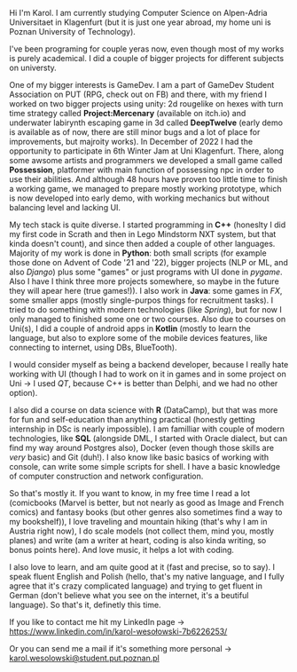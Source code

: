 Hi I'm Karol. I am currently studying Computer Science on Alpen-Adria Universitaet in Klagenfurt (but it is just one year abroad, my home uni is Poznan University of Technology).

I've been programing for couple yeras now, even though most of my works is purely academical. I did a couple of bigger projects for different subjects on universty.

One of my bigger interests is GameDev. I am a part of GameDev Student Association on PUT (RPG, check out on FB) and there, with my friend I worked on two bigger projects using unity: 2d rougelike on hexes with turn time strategy called **Project:Mercenary** (available on itch.io) and underwater labirynth escaping game in 3d called **DeepTwelve** (early demo is available as of now, there are still minor bugs and a lot of place for improvements, but majroity works). In December of 2022 I had the opportunity to participate in 6th Winter Jam at Uni Klagenfurt. There, along some awsome artists and programmers we developed a small game called **Possession**, platformer with main function of possessing npc in order to use their abilities. And although 48 hours have proven too little time to finish a working game, we managed to prepare mostly working prototype, which is now developed into early demo, with working mechanics but without balancing level and lacking UI.

My tech stack is quite diverse. I started programming in **C++** (honeslty I did my first code in Scrath and then in Lego Mindstorm NXT system, but that kinda doesn't count), and since then added a couple of other languages. Majority of my work is done in **Python**: both small scripts (for example those done on Advent of Code '21 and '22), bigger projects (NLP or ML, and also  _Django_) plus some "games" or just programs with UI done in _pygame_. Also I have I think three more projects somewhere, so maybe in the future they will apear here (true games!)). I also work in  **Java**: some games in _FX_, some smaller apps (mostly single-purpos things for recruitment tasks). I tried to do something with modern technologies (like _Spring_), but for now I only managed to finished some one or two courses. Also due to courses on Uni(s), I did a couple of android apps in **Kotlin** (mostly to learn the language, but also to explore some of the mobile devices features, like connecting to internet, using DBs, BlueTooth).

I would consider myself as being a backend developer, because I really hate working with UI (though I had to work on it in games and in some project on Uni -> I used _QT_, because C++ is better than Delphi, and we had no other option).

I also did a course on data science with **R** (DataCamp), but that was more for fun and self-education than anything practical (honestly getting internship in DSc is nearly impossible). I am familliar with couple of modern technologies, like **SQL** (alongside DML, I started with Oracle dialect, but can find my way around Postgres also), Docker (even though those skills are *very* basic) and Git (duh!). I also know like basic basics of working with console, can write some simple scripts for shell. I have a basic knowledge of computer construction and network configuration.

So that's mostly it. If you want to know, in my free time I read a lot (comicbooks (Marvel is better, but not nearly as good as Image and French comics) and fantasy books (but other genres also sometimes find a way to my bookshelf)), I love traveling and mountain hiking (that's why I am in Austria right now), I do scale models (not collect them, mind you, mostly planes) and write (am a writer at heart, coding is also kinda writing, so bonus points here). And love music, it helps a lot with coding.

I also love to learn, and am quite good at it (fast and precise, so to say). I speak fluent English and Polish (hello, that's my native language, and I fully agree that it's crazy complicated language) and trying to get fluent in German (don't believe what you see on the internet, it's a beutiful language). 
So that's it, definetly this time.

If you like to contact me hit my LinkedIn page -> https://www.linkedin.com/in/karol-wesołowski-7b6226253/

Or you can send me a mail if it's something more personal -> karol.wesolowski@student.put.poznan.pl

<!---
KarolWes/KarolWes is a ✨ special ✨ repository because its `README.md` (this file) appears on your GitHub profile.
You can click the Preview link to take a look at your changes.
--->
